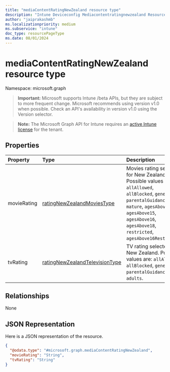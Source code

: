 ```yaml
---
title: "mediaContentRatingNewZealand resource type"
description: "Intune Deviceconfig Mediacontentratingnewzealand Resources ."
author: "jaiprakashmb"
ms.localizationpriority: medium
ms.subservice: "intune"
doc_type: resourcePageType
ms.date: 08/01/2024
---
```


# mediaContentRatingNewZealand resource type

Namespace: microsoft.graph

> **Important:** Microsoft supports Intune /beta APIs, but they are subject to more frequent change. Microsoft recommends using version v1.0 when possible. Check an API's availability in version v1.0 using the Version selector.

> **Note:** The Microsoft Graph API for Intune requires an [active Intune license](https://go.microsoft.com/fwlink/?linkid=839381) for the tenant.



## Properties
|Property|Type|Description|
|:---|:---|:---|
|movieRating|[ratingNewZealandMoviesType](../resources/intune-deviceconfig-ratingnewzealandmoviestype.md)|Movies rating selected for New Zealand. Possible values are: `allAllowed`, `allBlocked`, `general`, `parentalGuidance`, `mature`, `agesAbove13`, `agesAbove15`, `agesAbove16`, `agesAbove18`, `restricted`, `agesAbove16Restricted`.|
|tvRating|[ratingNewZealandTelevisionType](../resources/intune-deviceconfig-ratingnewzealandtelevisiontype.md)|TV rating selected for New Zealand. Possible values are: `allAllowed`, `allBlocked`, `general`, `parentalGuidance`, `adults`.|

## Relationships
None

## JSON Representation
Here is a JSON representation of the resource.
<!-- {
  "blockType": "resource",
  "@odata.type": "microsoft.graph.mediaContentRatingNewZealand"
}
-->
``` json
{
  "@odata.type": "#microsoft.graph.mediaContentRatingNewZealand",
  "movieRating": "String",
  "tvRating": "String"
}
```